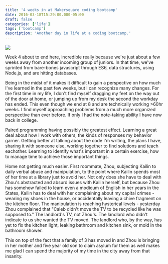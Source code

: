 ```yaml
---
title: '4 weeks in at Makersquare coding bootcamp'
date: 2016-03-18T15:29:00.000-05:00
draft: false
categories: ['life']
tags: ['bootcamp']
description: 'Another day in life at a coding bootcamp.'
---
```


[![](https://1.bp.blogspot.com/-RxLH3ac2sIw/VuxiPTxWhGI/AAAAAAABNig/XoiKTCcyuqsItsH1FoivKVf8cvkTjJK7Q/s400/20160311_193305.jpg)](https://1.bp.blogspot.com/-RxLH3ac2sIw/VuxiPTxWhGI/AAAAAAABNig/XoiKTCcyuqsItsH1FoivKVf8cvkTjJK7Q/s1600/20160311_193305.jpg)


Week 4 about to end here, incredible really because we're just about a few weeks away from another incoming group of juniors. In that time, we've sprinted from bare-bones javascript through ES6, data structures, using Node.js, and are hitting databases.

Being in the midst of it makes it difficult to gain a perspective on how much I've learned in the past few weeks, but I can recognize many changes. For the first time in my life, I don't find myself dragging my feet on the way out of the door at home, or jumping up from my desk the second the workday has ended. This even though we end at 8 and are technically working >60hr weeks. I find myself approaching problems from a much more organized perspective than ever before. If only I had the note-taking ability I have now back in college.

Paired programming having possibly the greatest effect. Learning a great deal about how I work with others, the kinds of responses my behavior garner. Getting better at talking about the code I'm writing, the plans I have, sharing it with someone else, working together to find solutions and teach eachother. Learning to identify what's important in a certain exercise, how to manage time to achieve those important things.

Home not getting much easier. First roommate, Zhou, subjecting Kailin to daily verbal abuse and manipulation, to the point where Kailin spends most of her time at a library just to avoid her. Not only does she have to deal with Zhou's abstracted and absurd issues with Kailin herself, but because Zhou has somehow failed to learn even a modicum of English in her years in the States, Kailin has to deal with her complaining about my capital crimes - wearing my shoes in the house, or accidentally leaving a chive fragment on the kitchen floor. The manipulation is reaching hysterical levels - yesterday Zhou complained that "Caleb didn't move the TV to be recycled like he was supposed to." The landlord's TV, not Zhou's. The landlord who didn't indicate to us she wanted the TV moved. The landlord who, by the way, has yet to fix the kitchen light, leaking bathroom and kitchen sink, or mold in the bathroom shower.

This on top of the fact that a family of 3 has moved in and Zhou is bringing in her mother and five year old son to claim asylum for them as well makes me glad I can spend the majority of my time in the city away from that insanity.
